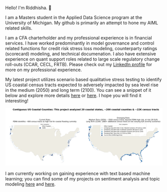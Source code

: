 Hello! I'm Riddhisha. 👋

I am a Masters student in the Applied Data Science program at the University of Michigan. My github is primarily an attempt to hone my AIML related skills. 

I am a CFA charterholder and my professional experience is in financial services. I have worked predominantly in model governance and control related functions for credit risk stress loss modeling, counterparty ratings (scorecard) modeling, and technical documenation. I also have extensive experience on quant support roles related to large scale regulatory change roll-outs (CCAR, CECL, FRTB). Please check out my [LinkedIn profile](https://www.linkedin.com/in/riddhishaprabhu/) for more on my professional experience.

My latest project utilizes scenario based qualitative stress testing to identify US coastal census tracts expected to adversely impacted by sea level rise in the medium (2050) and long term (2100). You can see a snippet of it below and explore more details [here](https://medium.com/towards-data-science/impact-of-rising-sea-levels-on-coastal-residential-real-estate-assets-f3d7764cbe8f) or [here](https://github.com/prarid/SeaLevelRiseImpact_CoastalRealEstate). I hope you will find it interesting!

<img src="https://github.com/prarid/SeaLevelRiseImpact_CoastalRealEstate/blob/main/Output/Figures/US_current_vs_emerging_risks.png">

I am currently working on gaining experience with text based machine learning; you can find some of my projects on sentiment analysis and topic modeling [here](https://github.com/prarid/Product_Reviews_Feedback_Extraction/tree/main) and [here](https://github.com/prarid/SocialMediaAnalytics).
